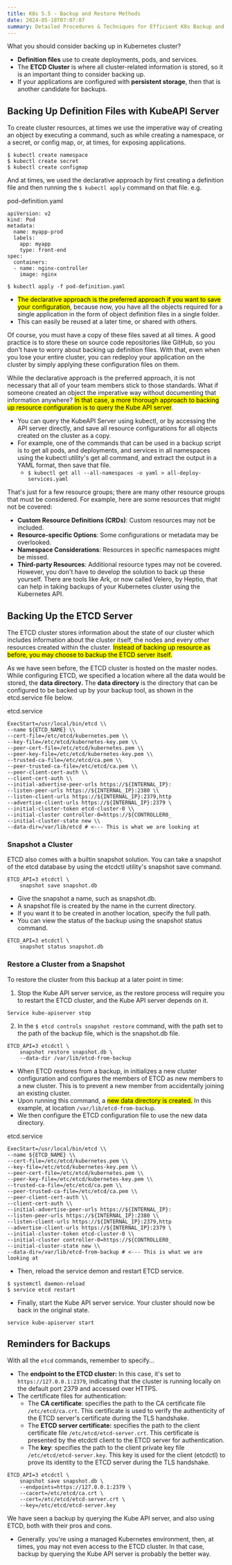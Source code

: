 ```yaml
---
title: K8s 5.5 - Backup and Restore Methods
date: 2024-05-18T07:07:07
summary: Detailed Procedures & Techniques for Efficient K8s Backup and Restore Operations
---
```

What you should consider backing up in Kubernetes cluster?
- **Definition files** use to create deployments, pods, and services.
- The **ETCD Cluster** is where all cluster-related information is stored, so it is an important thing to consider backing up. 
- If your applications are configured with **persistent storage**, then that is another candidate for backups.

## Backing Up Definition Files with KubeAPI Server
To create cluster resources, at times we use the imperative way of creating an object by executing a command, such as while creating a namespace, or a secret, or config map, or, at times, for exposing applications. 
```
$ kubectl create namespace
$ kubectl create secret
$ kubectl create configmap
```
And at times, we used the declarative approach by first creating a definition file and then running the `$ kubectl apply` command on that file. e.g.

pod-definition.yaml
```
apiVersion: v2
kind: Pod
metadata:
  name: myapp-prod
  labels:
    app: myapp
    type: front-end
spec:
  containers:
  - name: nginx-controller
    image: nginx
```

`$ kubectl apply -f pod-definition.yaml`

- <mark>The declarative approach is the preferred approach if you want to save your configuration</mark>, because now, you have all the objects required for a single application in the form of object definition files in a single folder. 
- This can easily be reused at a later time, or shared with others.

Of course, you must have a copy of these files saved at all times. A good practice is to store these on source code repositories like GitHub, so you don't have to worry about backing up definition files. With that, even when you lose your entire cluster, you can redeploy your application on the cluster by simply applying these configuration files on them.

While the declarative approach is the preferred approach, it is not necessary that all of your team members stick to those standards. What if someone created an object the imperative way without documenting that information anywhere? <mark>In that case, a more thorough approach to backing up resource configuration is to query the Kube API server</mark>. 
- You can query the KubeAPI Server using kubectl, or by accessing the API server directly, and save all resource configurations for all objects created on the cluster as a copy. 
- For example, one of the commands that can be used in a backup script is to get all pods, and deployments, and services in all namespaces using the kubectl utility's get all command, and extract the output in a YAML format, then save that file.
	- `$ kubectl get all --all-namespaces -o yaml > all-deploy-services.yaml`

That's just for a few resource groups; there are many other resource groups that must be considered. For example, here are some resources that might not be covered:
- **Custom Resource Definitions (CRDs)**: Custom resources may not be included.
- **Resource-specific Options**: Some configurations or metadata may be overlooked.
- **Namespace Considerations**: Resources in specific namespaces might be missed.
- **Third-party Resources**: Additional resource types may not be covered.
However, you don't have to develop the solution to back up these yourself. There are tools like Ark, or now called Velero, by Heptio, that can help in taking backups of your Kubernetes cluster using the Kubernetes API.

## Backing Up the ETCD Server
The ETCD cluster stores information about the state of our cluster which includes information about the cluster itself, the nodes and every other resources created within the cluster. <mark>Instead of backing up resource as before, you may choose to backup the ETCD server itself.</mark>

As we have seen before, the ETCD cluster is hosted on the master nodes. While configuring ETCD, we specified a location where all the data would be stored, the **data directory.** The **data directory** is the directory that can be configured to be backed up by your backup tool, as shown in the etcd.service file below. 

etcd.service
```
ExecStart=/usr/local/bin/etcd \\ 
--name ${ETCD_NAME} \\ 
--cert-file=/etc/etcd/kubernetes.pem \\ 
--key-file=/etc/etcd/kubernetes-key.pem \\ 
--peer-cert-file=/etc/etcd/kubernetes.pem \\ 
--peer-key-file=/etc/etcd/kubernetes-key.pem \\ 
--trusted-ca-file=/etc/etcd/ca.pem \\ 
--peer-trusted-ca-file=/etc/etcd/ca.pem \\ 
--peer-client-cert-auth \\ 
--client-cert-auth \\ 
--initial-advertise-peer-urls https://${INTERNAL_IP}: 
--listen-peer-urls https://${INTERNAL_IP}:2380 \\ 
--listen-client-urls https://${INTERNAL_IP}:2379,http 
--advertise-client-urls https://${INTERNAL_IP}:2379 \ 
--initial-cluster-token etcd-cluster-0 \\ 
--initial-cluster controller-0=https://${CONTROLLER0_
--initial-cluster-state new \\
--data-dir=/var/lib/etcd # <--- This is what we are looking at
```

### Snapshot a Cluster
ETCD also comes with a builtin snapshot solution. You can take a snapshot of the etcd database by using the etcdctl utility's snapshot save command. 
```
ETCD_API=3 etcdctl \
    snapshot save snapshot.db
```
- Give the snapshot a name, such as snapshot.db. 
- A snapshot file is created by the name in the current directory. 
- If you want it to be created in another location, specify the full path. 
- You can view the status of the backup using the snapshot status command.
```
ETCD_API=3 etcdctl \
    snapshot status snapshot.db
```

### Restore a Cluster from a Snapshot
To restore the cluster from this backup at a later point in time:
1) Stop the Kube API server service, as the restore process will require you to restart the ETCD cluster, and the Kube API server depends on it. 
```
Service kube-apiserver stop
```
2) In the `$ etcd controls snapshot restore` command, with the path set to the path of the backup file, which is the snapshot.db file. 
```
ETCD_API=3 etcdctl \
    snapshot restore snapshot.db \
    --data-dir /var/lib/etcd-from-backup
```
- When ETCD restores from a backup, in initializes a new cluster configuration and configures the members of ETCD as new members to a new cluster. This is to prevent a new member from accidentally joining an existing cluster.
- Upon running this command, a <mark>new data directory is created.</mark> In this example, at location `/var/lib/etcd-from-backup`. 
- We then configure the ETCD configuration file to use the new data directory. 

etcd.service
```
ExecStart=/usr/local/bin/etcd \\ 
--name ${ETCD_NAME} \\ 
--cert-file=/etc/etcd/kubernetes.pem \\ 
--key-file=/etc/etcd/kubernetes-key.pem \\ 
--peer-cert-file=/etc/etcd/kubernetes.pem \\ 
--peer-key-file=/etc/etcd/kubernetes-key.pem \\ 
--trusted-ca-file=/etc/etcd/ca.pem \\ 
--peer-trusted-ca-file=/etc/etcd/ca.pem \\ 
--peer-client-cert-auth \\ 
--client-cert-auth \\ 
--initial-advertise-peer-urls https://${INTERNAL_IP}: 
--listen-peer-urls https://${INTERNAL_IP}:2380 \\ 
--listen-client-urls https://${INTERNAL_IP}:2379,http 
--advertise-client-urls https://${INTERNAL_IP}:2379 \ 
--initial-cluster-token etcd-cluster-0 \\ 
--initial-cluster controller-0=https://${CONTROLLER0_
--initial-cluster-state new \\
--data-dir=/var/lib/etcd-from-backup # <--- This is what we are looking at
```
- Then, reload the service demon and restart ETCD service. 
```
$ systemctl daemon-reload
$ service etcd restart
```
- Finally, start the Kube API server service. Your cluster should now be back in the original state.
```
service kube-apiserver start
```

## Reminders for Backups
With all the `etcd` commands, remember to specify...
- The **endpoint to the ETCD cluster:** In this case, it's set to `https://127.0.0.1:2379`, indicating that the cluster is running locally on the default port 2379 and accessed over HTTPS.
- The certificate files for authentication:
	- The **CA certificate**: specifies the path to the CA certificate file `/etc/etcd/ca.crt`. This certificate is used to verify the authenticity of the ETCD server's certificate during the TLS handshake.
	- The **ETCD server certificate:** specifies the path to the client certificate file `/etc/etcd/etcd-server.crt`. This certificate is presented by the etcdctl client to the ETCD server for authentication.
	- The **key**: specifies the path to the client private key file `/etc/etcd/etcd-server.key`. This key is used for the client (etcdctl) to prove its identity to the ETCD server during the TLS handshake.
```
ETCD_API=3 etcdctl \
    snapshot save snapshot.db \
    --endpoints=https://127.0.0.1:2379 \
    --cacert=/etc/etcd/ca.crt \
    --cert=/etc/etcd/etcd-server.crt \
    --key=/etc/etcd/etcd-server.key
```

We have seen a backup by querying the Kube API server, and also using ETCD, both with their pros and cons. 
- Generally. you're using a managed Kubernetes environment, then, at times, you may not even access to the ETCD cluster. In that case, backup by querying the Kube API server is probably the better way.
